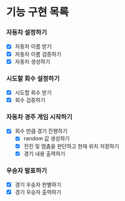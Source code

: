 # 기능 구현 목록
### 자동차 설정하기
- [x] 자동차 이름 받기
- [x] 자동차 이름 검증하기
- [x] 자동차 생성하기

### 시도할 회수 설정하기
- [x] 시도할 회수 받기
- [x] 회수 검증하기

### 자동차 경주 게임 시작하기
- [x] 회수 만큼 경기 진행하기 
  - [x] random 값 생성하기
  - [x] 전진 및 멈춤을 판단하고 현재 위치 저장하기
  - [x] 경기 내용 출력하기

### 우승자 발표하기
- [x] 경기 우승자 판별하기
- [x] 경기 우승자 출력하기